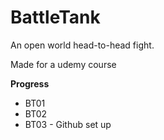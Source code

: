 # BattleTank
An open world head-to-head fight.

Made for a udemy course

**Progress**

* BT01
* BT02
* BT03 - Github set up